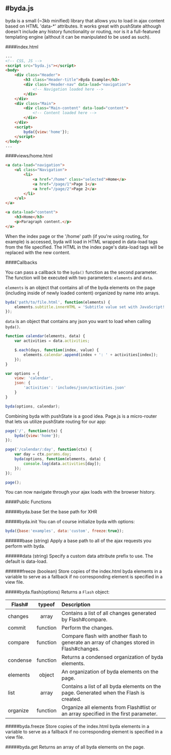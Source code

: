 #byda.js
------

byda is a small (~3kb minified) library that allows you to load in ajax content based on HTML 'data-*' attributes. It works great with pushState although doesn't include any history functionality or routing, nor is it a full-featured templating engine (althout it can be manipulated to be used as such).

####index.html
```html
...
<!-- CSS, JS -->
<script src="byda.js"></script>
<body>
	<div class="Header">
		<h3 class="Header-title">Byda Example</h3>
		<div class="Header-nav" data-load="navigation">
			<!-- Navigation loaded here -->
		</div>
	</div>
	<div class="Main">
		<div class="Main-content" data-load="content">
			<!-- Content loaded here -->
		</div>
	</div>
	<script>
		byda({view:'home'});
	</script>
</body>
...
```

####views/home.html
```html
<a data-load="navigation">
	<ul class="Navigation">
		<li>
			<a href="/home" class="selected">Home</a>
			<a href="/page/1">Page 1</a>
			<a href="/page/2">Page 2</a>
		</li>
	</ul>
</a>

<a data-load="content">
	<h3>Home</h3>
	<p>Paragraph content.</p>
</a>
```

When the index page or the '/home' path (if you're using routing, for example) is accessed, byda will load in HTML wrapped in data-load tags from the file specified. The HTML in the index page's data-load tags will be replaced with the new content.

####Callbacks

You can pass a callback to the `byda()` function as the second parameter. The function will be executed with two parameters: `elements` and `data`. 

`elements` is an object that contains all of the byda elements on the page (including inside of newly loaded content) organized by name into arrays.

```javascript
byda('path/to/file.html', function(elements) {
	elements.subtitle.innerHTML = 'Subtitle value set with JavaScript!';
});
```

`data` is an object that contains any json you want to load when calling `byda()`.

```javascript
function calendar(elements, data) {
	var activities = data.activities;

	$.each(days, function(index, value) {
		elements.calendar.append(index + ': ' + activities[index]);
	});
}

var options = {
	view: 'calendar',
	json: {
		'activities': 'includes/json/activities.json'
	}
}

byda(options, calendar);
```

Combining byda with pushState is a good idea. Page.js is a micro-router that lets us utilize pushState routing for our app:

```javascript
page('/', function(ctx) {
	byda({view:'home'});
});

page('/calendar/:day', function(ctx) {
	var day = ctx.params.day;
	byda(options, function(elements, data) {
		console.log(data.activities[day]);
	});
});

page();
```

You can now navigate through your ajax loads with the browser history.

####Public Functions

#####byda.base
Set the base path for XHR

#####byda.init
You can of course initialize byda with options:

```javascript
byda({base:'examples', data:'custom', freeze:true});
```

######base (string)
Apply a base path to all of the ajax requests you perform with byda.

######data (string)
Specify a custom data attribute prefix to use. The default is data-load.

######freeze (boolean)
Store copies of the index.html byda elements in a variable to serve as a fallback if no corresponding element is specified in a view file.

#####byda.flash(options)
Returns a `Flash` object:

| Flash#        | typeof        | Description 																			 	|
| ------------- |:-------------:| :---------------------------------------------------------------------------------------- |
| changes      	| array 		| Contains a list of all changes generated by Flash#compare. 								|
| commit      	| function      | Perform the changes. 																		|
| compare 		| function      | Compare flash with another flash to generate an array of changes stored in Flash#changes. |
| condense      | function 		| Returns a condensed organization of byda elements. 										|
| elements      | object      	| An organization of byda elements on the page. 											|
| list 			| array      	| Contains a list of all byda elements on the page. Generated when the Flash is created. 	|
| organize      | function 		| Organize all elements from Flash#list or an array specified in the first parameter. 		|

#####byda.freeze
Store copies of the index.html byda elements in a variable to serve as a fallback if no corresponding element is specified in a view file.

#####byda.get
Returns an array of all byda elements on the page.

